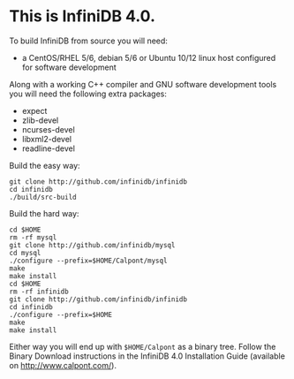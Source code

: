This is InfiniDB 4.0.
=====================

To build InfiniDB from source you will need:

  * a CentOS/RHEL 5/6, debian 5/6 or Ubuntu 10/12 linux host configured for software development

Along with a working C++ compiler and GNU software development tools you will need the following extra packages:

  * expect
  * zlib-devel
  * ncurses-devel
  * libxml2-devel
  * readline-devel

Build the easy way:

    git clone http://github.com/infinidb/infinidb
    cd infinidb
    ./build/src-build

Build the hard way:

    cd $HOME
    rm -rf mysql
    git clone http://github.com/infinidb/mysql
    cd mysql
    ./configure --prefix=$HOME/Calpont/mysql
    make
    make install
    cd $HOME
    rm -rf infinidb
    git clone http://github.com/infinidb/infinidb
    cd infinidb
    ./configure --prefix=$HOME
    make
    make install
    
Either way you will end up with `$HOME/Calpont` as a binary tree. Follow the Binary Download
instructions in the InfiniDB 4.0 Installation Guide (available on http://www.calpont.com/).
